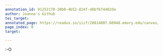 ```yaml
---
annotation_id: 91252170-20b0-4b52-824f-d6bf674402da
author: Joanna's Github
tei_target: 
annotated_page: https://readux.io/iiif/20814807.60948.emory.edu/canvas/20814807.60948.emory.edu$1
page_index: 0
target: 

---
```

<p>:-O</p>